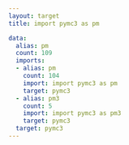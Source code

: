 ```yaml
---
layout: target
title: import pymc3 as pm

data:
  alias: pm
  count: 109
  imports:
  - alias: pm
    count: 104
    import: import pymc3 as pm
    target: pymc3
  - alias: pm3
    count: 5
    import: import pymc3 as pm3
    target: pymc3
  target: pymc3
---
```

